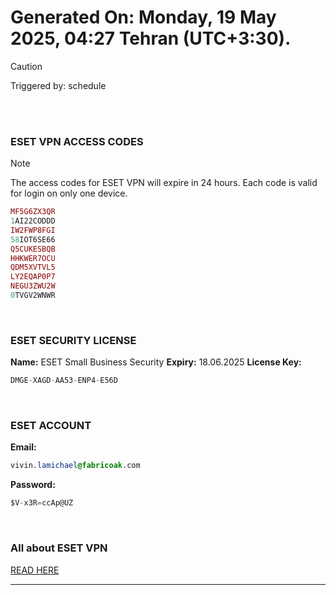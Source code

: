 # Generated On: Monday, 19 May 2025, 04:27 Tehran (UTC+3:30).

> [!CAUTION]
> Triggered by: schedule

<br><br>

### ESET VPN ACCESS CODES

> [!NOTE]
> The access codes for ESET VPN will expire in 24 hours.
> Each code is valid for login on only one device.

```ruby
MF5G6ZX3QR
1AI22CODDD
IW2FWP8FGI
58IOT6SE66
Q5CUKESBQB
HHKWER7OCU
QDM5XVTVL5
LY2EQAP0P7
NEGU3ZWU2W
0TVGV2WNWR
```

<br>

### ESET SECURITY LICENSE

**Name:** ESET Small Business Security
**Expiry:** 18.06.2025
**License Key:**

```POV-Ray SDL
DMGE-XAGD-AA53-ENP4-E56D
```

<br>

### ESET ACCOUNT

**Email:**

```CSS
vivin.lamichael@fabricoak.com
```

**Password:**

```POV-Ray SDL
$V-x3R=ccAp@UZ
```

<br>

### All about ESET VPN

[READ HERE](https://t.me/F_NiREvil/2113)

---

<br><br>

